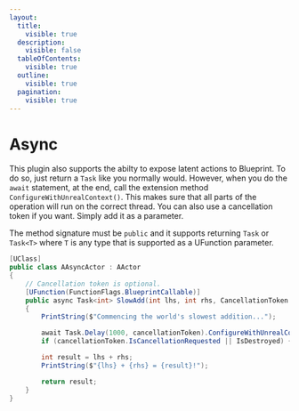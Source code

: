 ```yaml
---
layout:
  title:
    visible: true
  description:
    visible: false
  tableOfContents:
    visible: true
  outline:
    visible: true
  pagination:
    visible: true
---
```


# Async

This plugin also supports the abilty to expose latent actions to Blueprint. To do so, just return a `Task` like you normally would. However, when you do the `await` statement, at the end, call the extension method `ConfigureWithUnrealContext()`. This makes sure that all parts of the operation will run on the correct thread. You can also use a cancellation token if you want. Simply add it as a parameter.

The method signature must be `public` and it supports returning `Task` or `Task<T>` where `T` is any type that is supported as a UFunction parameter.

```csharp
[UClass]
public class AAsyncActor : AActor
{
    // Cancellation token is optional.
    [UFunction(FunctionFlags.BlueprintCallable)]
    public async Task<int> SlowAdd(int lhs, int rhs, CancellationToken cancellationToken)
    {
        PrintString($"Commencing the world's slowest addition...");

        await Task.Delay(1000, cancellationToken).ConfigureWithUnrealContext();
        if (cancellationToken.IsCancellationRequested || IsDestroyed) { return default; }

        int result = lhs + rhs;
        PrintString($"{lhs} + {rhs} = {result}!");

        return result;
    }
}
```
